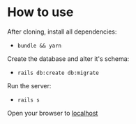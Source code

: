 # How to use

After cloning, install all dependencies:
- `bundle && yarn`

Create the database and alter it's schema:
- `rails db:create db:migrate`

Run the server:
- `rails s`

Open your browser to [localhost](http://localhost:3000)
